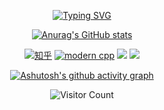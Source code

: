 <div id="title" align=center>

[![Typing SVG](https://readme-typing-svg.herokuapp.com?font=Fira+Code&weight=500&size=13&pause=1000&center=true&vCenter=true&multiline=true&width=435&lines=Don't+let+the+sorrow+of+the+times+become+your+sorrow.;%E4%B8%8D%E8%A6%81%E8%AE%A9%E6%97%B6%E4%BB%A3%E7%9A%84%E6%82%B2%E5%93%80%EF%BC%8C%E6%88%90%E4%B8%BA%E4%BD%A0%E7%9A%84%E6%82%B2%E5%93%80%E3%80%82)](https://git.io/typing-svg)

[![Anurag's GitHub stats](https://github-readme-stats.vercel.app/api?username=Megestus&show_icons=true&theme=tokyonight)](https://b23.tv/iEJTnPp)


[![知乎]( https://img.shields.io/badge/知乎-abin-blue)](https://www.zhihu.com/people/zhu-bin-QAQ)
[![modern cpp](https://img.shields.io/badge/code-%20Python-blue)](https://learn.microsoft.com/zh-cn/cpp/cpp/welcome-back-to-cpp-modern-cpp) 
![](https://img.shields.io/badge/性格-开朗-red) 
![](https://img.shields.io/badge/爱好-二次元-red)



<!-- [![Top Langs](https://github-readme-stats.vercel.app/api/top-langs/?username=Megestus)](https://github.com/Megestus/github-readme-stats) -->



<!-- ![头像](https://megestus-1309556466.cos.ap-shanghai.myqcloud.com/Bg/tobi-7.jpg) -->




[![Ashutosh's github activity graph](https://github-readme-activity-graph.vercel.app/graph?username=Megestus&theme=dracula)](https://github.com/Megestus/github-readme-activity-graph)


![Visitor Count](https://profile-counter.glitch.me/Megestus/count.svg)



</div>